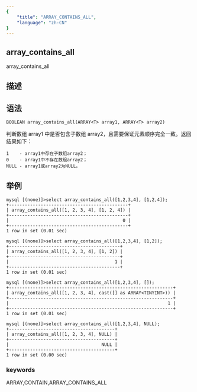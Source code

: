 ```yaml
---
{
    "title": "ARRAY_CONTAINS_ALL",
    "language": "zh-CN"
}
---
```


<!-- 
Licensed to the Apache Software Foundation (ASF) under one
or more contributor license agreements.  See the NOTICE file
distributed with this work for additional information
regarding copyright ownership.  The ASF licenses this file
to you under the Apache License, Version 2.0 (the
"License"); you may not use this file except in compliance
with the License.  You may obtain a copy of the License at

  http://www.apache.org/licenses/LICENSE-2.0

Unless required by applicable law or agreed to in writing,
software distributed under the License is distributed on an
"AS IS" BASIS, WITHOUT WARRANTIES OR CONDITIONS OF ANY
KIND, either express or implied.  See the License for the
specific language governing permissions and limitations
under the License.
-->

## array_contains_all

array_contains_all

## 描述

## 语法

`BOOLEAN array_contains_all(ARRAY<T> array1, ARRAY<T> array2)`

判断数组 array1 中是否包含子数组 array2，且需要保证元素顺序完全一致。返回结果如下：

```
1    - array1中存在子数组array2；
0    - array1中不存在数组array2；
NULL - array1或array2为NULL。
```

## 举例

```
mysql [(none)]>select array_contains_all([1,2,3,4], [1,2,4]);
+---------------------------------------------+
| array_contains_all([1, 2, 3, 4], [1, 2, 4]) |
+---------------------------------------------+
|                                           0 |
+---------------------------------------------+
1 row in set (0.01 sec)

mysql [(none)]>select array_contains_all([1,2,3,4], [1,2]);
+------------------------------------------+
| array_contains_all([1, 2, 3, 4], [1, 2]) |
+------------------------------------------+
|                                        1 |
+------------------------------------------+
1 row in set (0.01 sec)

mysql [(none)]>select array_contains_all([1,2,3,4], []);
+--------------------------------------------------------------+
| array_contains_all([1, 2, 3, 4], cast([] as ARRAY<TINYINT>)) |
+--------------------------------------------------------------+
|                                                            1 |
+--------------------------------------------------------------+
1 row in set (0.01 sec)

mysql [(none)]>select array_contains_all([1,2,3,4], NULL);
+----------------------------------------+
| array_contains_all([1, 2, 3, 4], NULL) |
+----------------------------------------+
|                                   NULL |
+----------------------------------------+
1 row in set (0.00 sec)
```

### keywords

ARRAY,CONTAIN,ARRAY_CONTAINS_ALL
